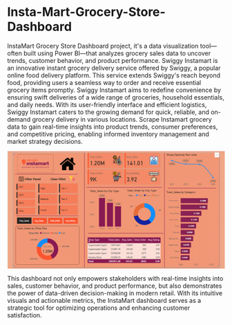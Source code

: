 # Insta-Mart-Grocery-Store-Dashboard
 InstaMart Grocery Store Dashboard project, it's a data visualization tool—often built using Power BI—that analyzes grocery sales data to uncover trends, customer behavior, and product performance.
Swiggy Instamart is an innovative instant grocery delivery service offered by Swiggy, a popular online food delivery platform. This service extends Swiggy's reach beyond food, providing users a seamless way to order and receive essential grocery items promptly. Swiggy Instamart aims to redefine convenience by ensuring swift deliveries of a wide range of groceries, household essentials, and daily needs. With its user-friendly interface and efficient logistics, Swiggy Instamart caters to the growing demand for quick, reliable, and on-demand grocery delivery in various locations. Scrape Instamart grocery data to gain real-time insights into product trends, consumer preferences, and competitive pricing, enabling informed inventory management and market strategy decisions.


<img align="center" alt="dashboard"  src="https://github.com/VimalMehta-ui/Insta-Mart-Grocery-Store-Dashboard/blob/main/final%20Dashboard.png?raw=true">

This dashboard not only empowers stakeholders with real-time insights into sales, customer behavior, and product performance, but also demonstrates the power of data-driven decision-making in modern retail. With its intuitive visuals and actionable metrics, the InstaMart dashboard serves as a strategic tool for optimizing operations and enhancing customer satisfaction.
